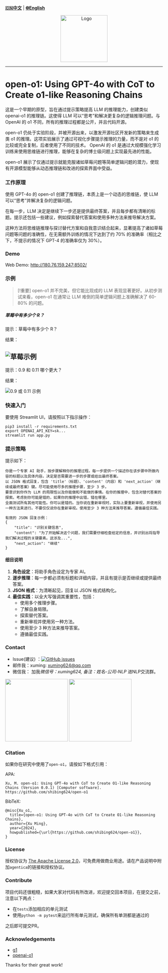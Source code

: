 [**🇨🇳中文**](https://github.com/shibing624/open-o1/blob/main/README_ZH.md) | [**🌐English**](https://github.com/shibing624/open-o1/blob/main/README.md)

<div align="center">
  <a href="https://github.com/shibing624/open-o1">
    <img src="https://raw.githubusercontent.com/shibing624/open-o1/main/docs/logo.png" height="150" alt="Logo">
  </a>
</div>

-----------------
# open-o1: Using GPT-4o with CoT to Create o1-like Reasoning Chains

这是一个早期的原型，旨在通过提示策略提高 LLM 的推理能力，创建类似 openai-o1 的推理链。这使得 LLM 可以“思考”和解决更复杂的逻辑推理问题。与 OpenAI 的 o1 不同，所有的推理过程都是公开，并且代码开源。

open-o1 仍处于实验阶段，并被开源出来，以激发开源社区开发新的策略来生成类 o1 的推理。这项实验展示了通过可视化步骤提示推理的力量，而不是对 o1 的比较或完全复制，后者使用了不同的技术。
OpenAI 的 o1 是通过大规模强化学习训练来使用思维链进行推理，能够在复杂的博士级问题上实现最先进的性能。

open-o1 展示了仅通过提示就能克服诸如草莓问题等简单逻辑问题的潜力，使现有开源模型能够从动态推理链和改进的探索界面中受益。

### 工作原理

使用 GPT-4o 的 open-o1 创建了推理链，本质上是一个动态的思维链，使 LLM 可以“思考”并解决复杂的逻辑问题。

在每一步，LLM 决定是继续下一步还是提供最终答案，并且每步都有清晰的标题。提示还包括一些建议，例如探索替代答案和使用多种方法来推导解决方案。

这种方法将思维链推理与探讨替代方案和自我意识结合起来，显著提高了诸如草莓问题等问题的准确性，在无需额外训练的情况下达到了约 70% 的准确率（相比之下，不提示的情况下 GPT-4 的准确率仅为 30%）。

### Demo

Web Demo: http://180.76.159.247:8502/
### 示例

> [!重要]
> open-o1 并不完美，但它能比现成的 LLM 表现显著更好。从初步测试来看，open-o1 在通常让 LLM 难倒的简单逻辑问题上准确解决了 60-80% 的问题。

##### 草莓中有多少个 R？
提示：草莓中有多少个 R？

结果：

![草莓示例](https://github.com/shibing624/open-o1/blob/main/docs/r3.png)
---

提示：0.9 和 0.11 哪个更大？

结果：

![0.9 或 0.11 示例](https://github.com/shibing624/open-o1/blob/main/docs/0.9.png)


### 快速入门

要使用 Streamlit UI，请按照以下指示操作：

```shell
pip3 install -r requirements.txt
export OPENAI_API_KEY=sk...
streamlit run app.py
```

### 提示策略

提示如下：

```
你是一个专家 AI 助手，按步骤解释你的推理过程。每一步提供一个描述你在该步骤中所做内容的标题以及具体内容。决定是否需要进一步的步骤或给出最终答案。
以 JSON 格式回复，包含 'title'（标题）、'content'（内容）和 'next_action'（继续或最终答案）键。尽可能使用尽多的推理步骤，至少 3 步。
要意识到你作为 LLM 的局限性以及你能做和不能做的事情。在你的推理中，包含对替代答案的探索。考虑到你可能是错的，如果你的推理中出错，错在哪里。
全面测试所有其他可能性。你可以是错的。当你说在重新审视时，实际上要重新审视，并使用另一种方法来进行。不要仅仅说你在重新审视。使用至少 3 种方法来推导答案。遵循最佳实践。

有效的 JSON 回复示例：
{
    "title": "识别关键信息",
    "content": "为了开始解决这个问题，我们需要仔细检查给定的信息，并识别出将指导我们解决过程的关键要素。这涉及...",
    "next_action": "继续"
}
```

#### 细目说明

1. **角色设定**：将助手角色设定为专家 AI。
2. **逐步推理**：每一步都必须有标题和详细内容，并且有提示是否继续或提供最终答案。
3. **JSON 格式**：为清晰起见，回复以 JSON 格式结构化。
4. **最佳实践**：以全大写强调其重要性，包括：
    - 使用多个推理步骤。
    - 了解自身局限。
    - 探索替代答案。
    - 重新审视并使用另一种方法。
    - 使用至少 3 种方法来推导答案。
    - 遵循最佳实践。


### Contact

- Issue(建议)
  ：[![GitHub issues](https://img.shields.io/github/issues/shibing624/agentica.svg)](https://github.com/shibing624/agentica/issues)
- 邮件我：xuming: xuming624@qq.com
- 微信我： 加我*微信号：xuming624, 备注：姓名-公司-NLP* 进NLP交流群。

<img src="https://github.com/shibing624/open-o1/blob/main/docs/wechat.jpeg" width="200" />

<img src="https://github.com/shibing624/open-o1/blob/main/docs/wechat_group.jpg" width="200" />


### Citation

如果你在研究中使用了`open-o1`，请按如下格式引用：

APA:

```
Xu, M. open-o1: Using GPT-4o with CoT to Create O1-like Reasoning Chains (Version 0.0.1) [Computer software]. https://github.com/shibing624/open-o1
```

BibTeX:

```
@misc{Xu_o1,
  title={open-o1: Using GPT-4o with CoT to Create O1-like Reasoning Chains},
  author={Xu Ming},
  year={2024},
  howpublished={\url{https://github.com/shibing624/open-o1}},
}
```

### License

授权协议为 [The Apache License 2.0](/LICENSE)，可免费用做商业用途。请在产品说明中附加`agentica`的链接和授权协议。
### Contribute

项目代码还很粗糙，如果大家对代码有所改进，欢迎提交回本项目，在提交之前，注意以下两点：

- 在`tests`添加相应的单元测试
- 使用`python -m pytest`来运行所有单元测试，确保所有单测都是通过的

之后即可提交PR。

### Acknowledgements 

- [g1](https://github.com/bklieger-groq/g1)
- [openai-o1](https://openai.com/o1/)


Thanks for their great work!

